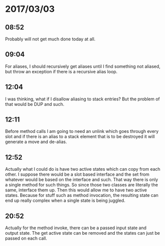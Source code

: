 # 2017/03/03

## 08:52

Probably will not get much done today at all.

## 09:04

For aliases, I should recursively get aliases until I find something not
aliased, but throw an exception if there is a recursive alias loop.

## 12:04

I was thinking, what if I disallow aliasing to stack entries? But the
problem of that would be DUP and such.

## 12:11

Before method calls I am going to need an unlink which goes through every
slot and if there is an alias to a stack element that is to be destroyed
it will generate a move and de-alias.

## 12:52

Actually what I could do is have two active states which can copy from
each other. I suppose there would be a slot based interface and the set
from whatever would be based on the interface and such. That way there is
only a single method for such things. So since those two classes are
literally the same, interface them up. Then this would allow me to have
two active states. Because for stuff such as method invocation, the resulting
state can end up really complex when a single state is being juggled.

## 20:52

Actually for the method invoke, there can be a passed input state and output
state. The get active state can be removed and the states can just be passed
on each call.
